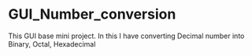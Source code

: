 # GUI_Number_conversion
This GUI base mini project. In this I have converting Decimal number into Binary, Octal, Hexadecimal
